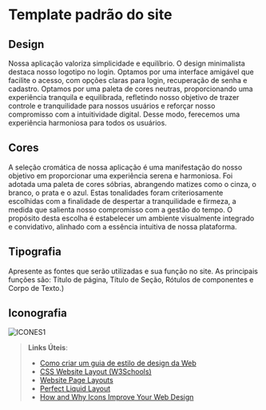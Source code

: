 # Template padrão do site

## Design
Nossa aplicação valoriza simplicidade e equilíbrio. O design minimalista destaca nosso logotipo no login. Optamos por uma interface amigável que facilite o acesso, com opções claras para login, recuperação de senha e cadastro. Optamos por uma paleta de cores neutras, proporcionando uma experiência tranquila e equilibrada, refletindo nosso objetivo de trazer controle e tranquilidade para nossos usuários e reforçar nosso compromisso  com a intuitividade digital. Desse modo, ferecemos uma experiência harmoniosa para todos os usuários.

## Cores
A seleção cromática de nossa aplicação é uma manifestação do nosso objetivo em proporcionar uma experiência serena e harmoniosa. Foi adotada uma paleta de cores sóbrias, abrangendo matizes como o cinza, o branco, o prata e o azul. Estas tonalidades foram criteriosamente escolhidas com a finalidade de despertar a tranquilidade e firmeza, a medida que salienta nosso compromisso com a gestão do tempo. O propósito desta escolha é estabelecer um ambiente visualmente integrado e convidativo, alinhado com a essência intuitiva de nossa plataforma.


## Tipografia

Apresente as fontes que serão utilizadas e sua função no site. As principais funções são: Título de página, Título de Seção, Rótulos de componentes e Corpo de Texto.)


## Iconografia
![ICONES1](https://github.com/ICEI-PUC-Minas-PMV-SI/pmv-si-2024-1-pe1-t2-gestor_de_tempo/assets/149181399/e98036c0-04b1-4011-a547-04d011352da8)



> **Links Úteis**:
>
> -  [Como criar um guia de estilo de design da Web](https://edrodrigues.com.br/blog/como-criar-um-guia-de-estilo-de-design-da-web/#)
> - [CSS Website Layout (W3Schools)](https://www.w3schools.com/css/css_website_layout.asp)
> - [Website Page Layouts](http://www.cellbiol.com/bioinformatics_web_development/chapter-3-your-first-web-page-learning-html-and-css/website-page-layouts/)
> - [Perfect Liquid Layout](https://matthewjamestaylor.com/perfect-liquid-layouts)
> - [How and Why Icons Improve Your Web Design](https://usabilla.com/blog/how-and-why-icons-improve-you-web-design/)
